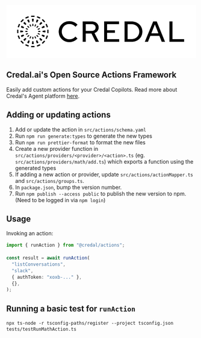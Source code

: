 ![Credal Logo](assets/credal-logo.svg)

## Credal.ai's Open Source Actions Framework

Easily add custom actions for your Credal Copilots. Read more about Credal's Agent platform [here](https://www.credal.ai/products/ai-agent-platform).

## Adding or updating actions

1. Add or update the action in `src/actions/schema.yaml`
2. Run `npm run generate:types` to generate the new types
3. Run `npm run prettier-format` to format the new files
4. Create a new provider function in `src/actions/providers/<provider>/<action>.ts` (eg. `src/actions/providers/math/add.ts`) which exports a function using the generated types
5. If adding a new action or provider, update `src/actions/actionMapper.ts` and `src/actions/groups.ts`.
6. In `package.json`, bump the version number.
7. Run `npm publish --access public` to publish the new version to npm. (Need to be logged in via `npm login`)

## Usage

Invoking an action:

```ts
import { runAction } from "@credal/actions";

const result = await runAction(
  "listConversations",
  "slack",
  { authToken: "xoxb-..." },
  {},
);
```

## Running a basic test for `runAction`

```
npx ts-node -r tsconfig-paths/register --project tsconfig.json tests/testRunMathAction.ts
```
